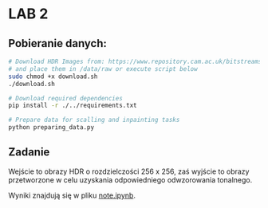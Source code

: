 # LAB 2

## Pobieranie danych:
```sh
# Download HDR Images from: https://www.repository.cam.ac.uk/bitstreams/3e871fb5-0cb9-4376-913d-5f5e5006a5c4/download
# and place them in /data/raw or execute script below
sudo chmod +x download.sh
./download.sh

# Download required dependencies
pip install -r ./../requirements.txt

# Prepare data for scalling and inpainting tasks
python preparing_data.py
```

## Zadanie

Wejście to obrazy HDR o rozdzielczości 256 x 256, zaś wyjście to obrazy przetworzone w celu uzyskania odpowiedniego odwzorowania tonalnego.

Wyniki znajdują się w pliku [note.ipynb](note.ipynb).
